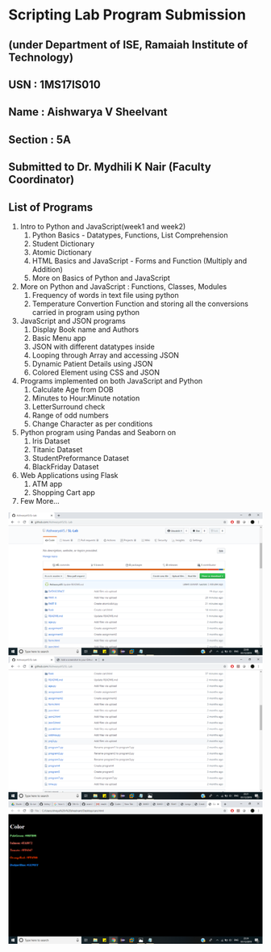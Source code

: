 # Scripting Lab Program Submission

## (under Department of ISE, Ramaiah Institute of Technology)

## USN : 1MS17IS010

## Name : Aishwarya V Sheelvant

## Section : 5A

## Submitted to Dr. Mydhili K Nair (Faculty Coordinator)

## List of Programs

1. Intro to Python and JavaScript(week1 and week2) 
    1. Python Basics - Datatypes, Functions, List Comprehension
    2. Student Dictionary
    3. Atomic Dictionary
    4. HTML Basics and JavaScript - Forms and Function (Multiply and Addition)
    5. More on Basics of Python and JavaScript 
2. More on Python and JavaScript : Functions, Classes, Modules
    1. Frequency of words in text file using python
    2. Temperature Convertion Function and storing all the conversions carried in program using python
3. JavaScript and JSON programs
    1. Display Book name and Authors
    2. Basic Menu app
    3. JSON with different datatypes inside
    4. Looping through Array and accessing JSON
    5. Dynamic Patient Details using JSON
    6. Colored Element using CSS and JSON
4. Programs implemented on both JavaScript and Python
    1. Calculate Age from DOB
    2. Minutes to Hour:Minute notation
    3. LetterSurround check
    4. Range of odd numbers
    5. Change Character as per conditions
5. Python program using Pandas and Seaborn on
    1. Iris Dataset
    2. Titanic Dataset
    3. StudentPreformance Dataset
    4. BlackFriday Dataset
6. Web Applications using Flask
    1. ATM app
    2. Shopping Cart app
7. Few More...


![alt text](https://github.com/AishwaryaVS/SL-Lab/blob/master/Screenshots/Screenshot%20(12).png)
![alt text](https://github.com/AishwaryaVS/SL-Lab/blob/master/Screenshots/Screenshot%20(13).png)
![alt text](Screenshots/colours.png)

















































